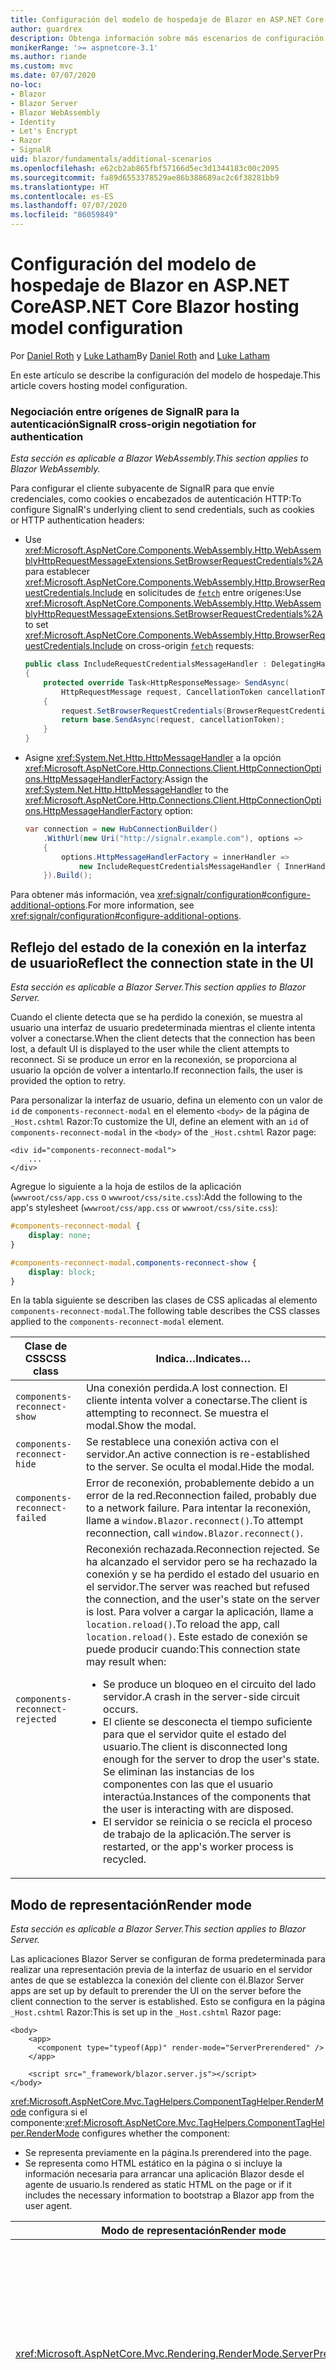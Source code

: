 ```yaml
---
title: Configuración del modelo de hospedaje de Blazor en ASP.NET Core
author: guardrex
description: Obtenga información sobre más escenarios de configuración del modelo de hospedaje de Blazor en ASP.NET Core.
monikerRange: '>= aspnetcore-3.1'
ms.author: riande
ms.custom: mvc
ms.date: 07/07/2020
no-loc:
- Blazor
- Blazor Server
- Blazor WebAssembly
- Identity
- Let's Encrypt
- Razor
- SignalR
uid: blazor/fundamentals/additional-scenarios
ms.openlocfilehash: e62cb2ab865fbf57166d5ec3d1344183c00c2095
ms.sourcegitcommit: fa89d6553378529ae86b388689ac2c6f38281bb9
ms.translationtype: HT
ms.contentlocale: es-ES
ms.lasthandoff: 07/07/2020
ms.locfileid: "86059849"
---
```

# <a name="aspnet-core-blazor-hosting-model-configuration"></a><span data-ttu-id="489f1-103">Configuración del modelo de hospedaje de Blazor en ASP.NET Core</span><span class="sxs-lookup"><span data-stu-id="489f1-103">ASP.NET Core Blazor hosting model configuration</span></span>

<span data-ttu-id="489f1-104">Por [Daniel Roth](https://github.com/danroth27) y [Luke Latham](https://github.com/guardrex)</span><span class="sxs-lookup"><span data-stu-id="489f1-104">By [Daniel Roth](https://github.com/danroth27) and [Luke Latham](https://github.com/guardrex)</span></span>

<span data-ttu-id="489f1-105">En este artículo se describe la configuración del modelo de hospedaje.</span><span class="sxs-lookup"><span data-stu-id="489f1-105">This article covers hosting model configuration.</span></span>

### <a name="signalr-cross-origin-negotiation-for-authentication"></a><span data-ttu-id="489f1-106">Negociación entre orígenes de SignalR para la autenticación</span><span class="sxs-lookup"><span data-stu-id="489f1-106">SignalR cross-origin negotiation for authentication</span></span>

<span data-ttu-id="489f1-107">*Esta sección es aplicable a Blazor WebAssembly.*</span><span class="sxs-lookup"><span data-stu-id="489f1-107">*This section applies to Blazor WebAssembly.*</span></span>

<span data-ttu-id="489f1-108">Para configurar el cliente subyacente de SignalR para que envíe credenciales, como cookies o encabezados de autenticación HTTP:</span><span class="sxs-lookup"><span data-stu-id="489f1-108">To configure SignalR's underlying client to send credentials, such as cookies or HTTP authentication headers:</span></span>

* <span data-ttu-id="489f1-109">Use <xref:Microsoft.AspNetCore.Components.WebAssembly.Http.WebAssemblyHttpRequestMessageExtensions.SetBrowserRequestCredentials%2A> para establecer <xref:Microsoft.AspNetCore.Components.WebAssembly.Http.BrowserRequestCredentials.Include> en solicitudes de [`fetch`](https://developer.mozilla.org/docs/Web/API/Fetch_API/Using_Fetch) entre orígenes:</span><span class="sxs-lookup"><span data-stu-id="489f1-109">Use <xref:Microsoft.AspNetCore.Components.WebAssembly.Http.WebAssemblyHttpRequestMessageExtensions.SetBrowserRequestCredentials%2A> to set <xref:Microsoft.AspNetCore.Components.WebAssembly.Http.BrowserRequestCredentials.Include> on cross-origin [`fetch`](https://developer.mozilla.org/docs/Web/API/Fetch_API/Using_Fetch) requests:</span></span>

  ```csharp
  public class IncludeRequestCredentialsMessageHandler : DelegatingHandler
  {
      protected override Task<HttpResponseMessage> SendAsync(
          HttpRequestMessage request, CancellationToken cancellationToken)
      {
          request.SetBrowserRequestCredentials(BrowserRequestCredentials.Include);
          return base.SendAsync(request, cancellationToken);
      }
  }
  ```

* <span data-ttu-id="489f1-110">Asigne <xref:System.Net.Http.HttpMessageHandler> a la opción <xref:Microsoft.AspNetCore.Http.Connections.Client.HttpConnectionOptions.HttpMessageHandlerFactory>:</span><span class="sxs-lookup"><span data-stu-id="489f1-110">Assign the <xref:System.Net.Http.HttpMessageHandler> to the <xref:Microsoft.AspNetCore.Http.Connections.Client.HttpConnectionOptions.HttpMessageHandlerFactory> option:</span></span>

  ```csharp
  var connection = new HubConnectionBuilder()
      .WithUrl(new Uri("http://signalr.example.com"), options =>
      {
          options.HttpMessageHandlerFactory = innerHandler => 
              new IncludeRequestCredentialsMessageHandler { InnerHandler = innerHandler };
      }).Build();
  ```

<span data-ttu-id="489f1-111">Para obtener más información, vea <xref:signalr/configuration#configure-additional-options>.</span><span class="sxs-lookup"><span data-stu-id="489f1-111">For more information, see <xref:signalr/configuration#configure-additional-options>.</span></span>

## <a name="reflect-the-connection-state-in-the-ui"></a><span data-ttu-id="489f1-112">Reflejo del estado de la conexión en la interfaz de usuario</span><span class="sxs-lookup"><span data-stu-id="489f1-112">Reflect the connection state in the UI</span></span>

<span data-ttu-id="489f1-113">*Esta sección es aplicable a Blazor Server.*</span><span class="sxs-lookup"><span data-stu-id="489f1-113">*This section applies to Blazor Server.*</span></span>

<span data-ttu-id="489f1-114">Cuando el cliente detecta que se ha perdido la conexión, se muestra al usuario una interfaz de usuario predeterminada mientras el cliente intenta volver a conectarse.</span><span class="sxs-lookup"><span data-stu-id="489f1-114">When the client detects that the connection has been lost, a default UI is displayed to the user while the client attempts to reconnect.</span></span> <span data-ttu-id="489f1-115">Si se produce un error en la reconexión, se proporciona al usuario la opción de volver a intentarlo.</span><span class="sxs-lookup"><span data-stu-id="489f1-115">If reconnection fails, the user is provided the option to retry.</span></span>

<span data-ttu-id="489f1-116">Para personalizar la interfaz de usuario, defina un elemento con un valor de `id` de `components-reconnect-modal` en el elemento `<body>` de la página de `_Host.cshtml` Razor:</span><span class="sxs-lookup"><span data-stu-id="489f1-116">To customize the UI, define an element with an `id` of `components-reconnect-modal` in the `<body>` of the `_Host.cshtml` Razor page:</span></span>

```cshtml
<div id="components-reconnect-modal">
    ...
</div>
```

<span data-ttu-id="489f1-117">Agregue lo siguiente a la hoja de estilos de la aplicación (`wwwroot/css/app.css` o `wwwroot/css/site.css`):</span><span class="sxs-lookup"><span data-stu-id="489f1-117">Add the following to the app's stylesheet (`wwwroot/css/app.css` or `wwwroot/css/site.css`):</span></span>

```css
#components-reconnect-modal {
    display: none;
}

#components-reconnect-modal.components-reconnect-show {
    display: block;
}
```

<span data-ttu-id="489f1-118">En la tabla siguiente se describen las clases de CSS aplicadas al elemento `components-reconnect-modal`.</span><span class="sxs-lookup"><span data-stu-id="489f1-118">The following table describes the CSS classes applied to the `components-reconnect-modal` element.</span></span>

| <span data-ttu-id="489f1-119">Clase de CSS</span><span class="sxs-lookup"><span data-stu-id="489f1-119">CSS class</span></span>                       | <span data-ttu-id="489f1-120">Indica&hellip;</span><span class="sxs-lookup"><span data-stu-id="489f1-120">Indicates&hellip;</span></span> |
| ------------------------------- | ----------------- |
| `components-reconnect-show`     | <span data-ttu-id="489f1-121">Una conexión perdida.</span><span class="sxs-lookup"><span data-stu-id="489f1-121">A lost connection.</span></span> <span data-ttu-id="489f1-122">El cliente intenta volver a conectarse.</span><span class="sxs-lookup"><span data-stu-id="489f1-122">The client is attempting to reconnect.</span></span> <span data-ttu-id="489f1-123">Se muestra el modal.</span><span class="sxs-lookup"><span data-stu-id="489f1-123">Show the modal.</span></span> |
| `components-reconnect-hide`     | <span data-ttu-id="489f1-124">Se restablece una conexión activa con el servidor.</span><span class="sxs-lookup"><span data-stu-id="489f1-124">An active connection is re-established to the server.</span></span> <span data-ttu-id="489f1-125">Se oculta el modal.</span><span class="sxs-lookup"><span data-stu-id="489f1-125">Hide the modal.</span></span> |
| `components-reconnect-failed`   | <span data-ttu-id="489f1-126">Error de reconexión, probablemente debido a un error de la red.</span><span class="sxs-lookup"><span data-stu-id="489f1-126">Reconnection failed, probably due to a network failure.</span></span> <span data-ttu-id="489f1-127">Para intentar la reconexión, llame a `window.Blazor.reconnect()`.</span><span class="sxs-lookup"><span data-stu-id="489f1-127">To attempt reconnection, call `window.Blazor.reconnect()`.</span></span> |
| `components-reconnect-rejected` | <span data-ttu-id="489f1-128">Reconexión rechazada.</span><span class="sxs-lookup"><span data-stu-id="489f1-128">Reconnection rejected.</span></span> <span data-ttu-id="489f1-129">Se ha alcanzado el servidor pero se ha rechazado la conexión y se ha perdido el estado del usuario en el servidor.</span><span class="sxs-lookup"><span data-stu-id="489f1-129">The server was reached but refused the connection, and the user's state on the server is lost.</span></span> <span data-ttu-id="489f1-130">Para volver a cargar la aplicación, llame a `location.reload()`.</span><span class="sxs-lookup"><span data-stu-id="489f1-130">To reload the app, call `location.reload()`.</span></span> <span data-ttu-id="489f1-131">Este estado de conexión se puede producir cuando:</span><span class="sxs-lookup"><span data-stu-id="489f1-131">This connection state may result when:</span></span><ul><li><span data-ttu-id="489f1-132">Se produce un bloqueo en el circuito del lado servidor.</span><span class="sxs-lookup"><span data-stu-id="489f1-132">A crash in the server-side circuit occurs.</span></span></li><li><span data-ttu-id="489f1-133">El cliente se desconecta el tiempo suficiente para que el servidor quite el estado del usuario.</span><span class="sxs-lookup"><span data-stu-id="489f1-133">The client is disconnected long enough for the server to drop the user's state.</span></span> <span data-ttu-id="489f1-134">Se eliminan las instancias de los componentes con las que el usuario interactúa.</span><span class="sxs-lookup"><span data-stu-id="489f1-134">Instances of the components that the user is interacting with are disposed.</span></span></li><li><span data-ttu-id="489f1-135">El servidor se reinicia o se recicla el proceso de trabajo de la aplicación.</span><span class="sxs-lookup"><span data-stu-id="489f1-135">The server is restarted, or the app's worker process is recycled.</span></span></li></ul> |

## <a name="render-mode"></a><span data-ttu-id="489f1-136">Modo de representación</span><span class="sxs-lookup"><span data-stu-id="489f1-136">Render mode</span></span>

<span data-ttu-id="489f1-137">*Esta sección es aplicable a Blazor Server.*</span><span class="sxs-lookup"><span data-stu-id="489f1-137">*This section applies to Blazor Server.*</span></span>

<span data-ttu-id="489f1-138">Las aplicaciones Blazor Server se configuran de forma predeterminada para realizar una representación previa de la interfaz de usuario en el servidor antes de que se establezca la conexión del cliente con él.</span><span class="sxs-lookup"><span data-stu-id="489f1-138">Blazor Server apps are set up by default to prerender the UI on the server before the client connection to the server is established.</span></span> <span data-ttu-id="489f1-139">Esto se configura en la página `_Host.cshtml` Razor:</span><span class="sxs-lookup"><span data-stu-id="489f1-139">This is set up in the `_Host.cshtml` Razor page:</span></span>

```cshtml
<body>
    <app>
      <component type="typeof(App)" render-mode="ServerPrerendered" />
    </app>

    <script src="_framework/blazor.server.js"></script>
</body>
```

<span data-ttu-id="489f1-140"><xref:Microsoft.AspNetCore.Mvc.TagHelpers.ComponentTagHelper.RenderMode> configura si el componente:</span><span class="sxs-lookup"><span data-stu-id="489f1-140"><xref:Microsoft.AspNetCore.Mvc.TagHelpers.ComponentTagHelper.RenderMode> configures whether the component:</span></span>

* <span data-ttu-id="489f1-141">Se representa previamente en la página.</span><span class="sxs-lookup"><span data-stu-id="489f1-141">Is prerendered into the page.</span></span>
* <span data-ttu-id="489f1-142">Se representa como HTML estático en la página o si incluye la información necesaria para arrancar una aplicación Blazor desde el agente de usuario.</span><span class="sxs-lookup"><span data-stu-id="489f1-142">Is rendered as static HTML on the page or if it includes the necessary information to bootstrap a Blazor app from the user agent.</span></span>

| <span data-ttu-id="489f1-143">Modo de representación</span><span class="sxs-lookup"><span data-stu-id="489f1-143">Render mode</span></span> | <span data-ttu-id="489f1-144">Descripción</span><span class="sxs-lookup"><span data-stu-id="489f1-144">Description</span></span> |
| --- | --- |
| <xref:Microsoft.AspNetCore.Mvc.Rendering.RenderMode.ServerPrerendered> | <span data-ttu-id="489f1-145">Representa el componente en código HTML estático e incluye un marcador para una aplicación Blazor Server.</span><span class="sxs-lookup"><span data-stu-id="489f1-145">Renders the component into static HTML and includes a marker for a Blazor Server app.</span></span> <span data-ttu-id="489f1-146">Cuando se inicia el agente de usuario, este marcador se usa para arrancar una aplicación Blazor.</span><span class="sxs-lookup"><span data-stu-id="489f1-146">When the user-agent starts, this marker is used to bootstrap a Blazor app.</span></span> |
| <xref:Microsoft.AspNetCore.Mvc.Rendering.RenderMode.Server> | <span data-ttu-id="489f1-147">Representa un marcador para una aplicación Blazor Server.</span><span class="sxs-lookup"><span data-stu-id="489f1-147">Renders a marker for a Blazor Server app.</span></span> <span data-ttu-id="489f1-148">La salida del componente no está incluida.</span><span class="sxs-lookup"><span data-stu-id="489f1-148">Output from the component isn't included.</span></span> <span data-ttu-id="489f1-149">Cuando se inicia el agente de usuario, este marcador se usa para arrancar una aplicación Blazor.</span><span class="sxs-lookup"><span data-stu-id="489f1-149">When the user-agent starts, this marker is used to bootstrap a Blazor app.</span></span> |
| <xref:Microsoft.AspNetCore.Mvc.Rendering.RenderMode.Static> | <span data-ttu-id="489f1-150">Representa el componente en HTML estático.</span><span class="sxs-lookup"><span data-stu-id="489f1-150">Renders the component into static HTML.</span></span> |

<span data-ttu-id="489f1-151">No se admite la representación de componentes de servidor desde una página HTML estática.</span><span class="sxs-lookup"><span data-stu-id="489f1-151">Rendering server components from a static HTML page isn't supported.</span></span>

## <a name="configure-the-signalr-client-for-blazor-server-apps"></a><span data-ttu-id="489f1-152">Configuración del cliente de SignalR para aplicaciones Blazor Server</span><span class="sxs-lookup"><span data-stu-id="489f1-152">Configure the SignalR client for Blazor Server apps</span></span>

<span data-ttu-id="489f1-153">*Esta sección es aplicable a Blazor Server.*</span><span class="sxs-lookup"><span data-stu-id="489f1-153">*This section applies to Blazor Server.*</span></span>

<span data-ttu-id="489f1-154">En ocasiones tendrá que configurar el cliente de SignalR que usan las aplicaciones Blazor Server.</span><span class="sxs-lookup"><span data-stu-id="489f1-154">Sometimes, you need to configure the SignalR client used by Blazor Server apps.</span></span> <span data-ttu-id="489f1-155">Por ejemplo, es posible que quiera configurar el registro en el cliente de SignalR para diagnosticar un problema de conexión.</span><span class="sxs-lookup"><span data-stu-id="489f1-155">For example, you might want to configure logging on the SignalR client to diagnose a connection issue.</span></span>

<span data-ttu-id="489f1-156">Para configurar el cliente de SignalR en el archivo `Pages/_Host.cshtml`:</span><span class="sxs-lookup"><span data-stu-id="489f1-156">To configure the SignalR client in the `Pages/_Host.cshtml` file:</span></span>

* <span data-ttu-id="489f1-157">Agregue un atributo `autostart="false"` a la etiqueta `<script>` para el script `blazor.server.js`.</span><span class="sxs-lookup"><span data-stu-id="489f1-157">Add an `autostart="false"` attribute to the `<script>` tag for the `blazor.server.js` script.</span></span>
* <span data-ttu-id="489f1-158">Llame a `Blazor.start` y pase un objeto de configuración que especifique el generador de SignalR.</span><span class="sxs-lookup"><span data-stu-id="489f1-158">Call `Blazor.start` and pass in a configuration object that specifies the SignalR builder.</span></span>

```html
<script src="_framework/blazor.server.js" autostart="false"></script>
<script>
  Blazor.start({
    configureSignalR: function (builder) {
      builder.configureLogging("information"); // LogLevel.Information
    }
  });
</script>
```

## <a name="additional-resources"></a><span data-ttu-id="489f1-159">Recursos adicionales</span><span class="sxs-lookup"><span data-stu-id="489f1-159">Additional resources</span></span>

* <xref:fundamentals/logging/index>
